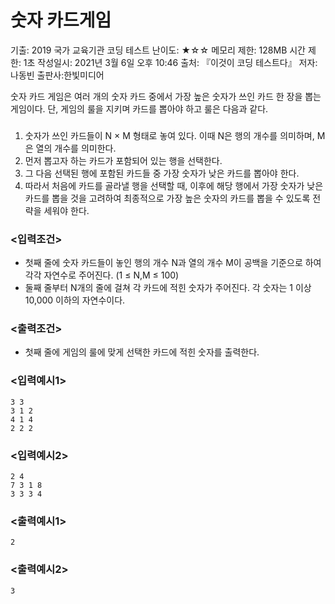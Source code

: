 # 숫자 카드게임

기출: 2019 국가 교육기관 코딩 테스트
난이도: ★☆☆
메모리 제한: 128MB
시간 제한: 1초
작성일시: 2021년 3월 6일 오후 10:46
출처: 『이것이 코딩 테스트다』 저자:나동빈 출판사:한빛미디어

숫자 카드 게임은 여러 개의 숫자 카드 중에서 가장 높은 숫자가 쓰인 카드 한 장을 뽑는 게임이다. 단, 게임의 룰을 지키며 카드를 뽑아야 하고 룰은 다음과 같다.

### **<Rule>**

1. 숫자가 쓰인 카드들이 N × M 형태로 놓여 있다. 이때 N은 행의 개수를 의미하며, M은 열의 개수를 의미한다.
2. 먼저 뽑고자 하는 카드가 포함되어 있는 행을 선택한다.
3. 그 다음 선택된 행에 포함된 카드들 중 가장 숫자가 낮은 카드를 뽑아야 한다.
4. 따라서 처음에 카드를 골라낼 행을 선택할 때, 이후에 해당 행에서 가장 숫자가 낮은 카드를 뽑을 것을 고려하여 최종적으로 가장 높은 숫자의 카드를 뽑을 수 있도록 전략을 세워야 한다.

### **<입력조건>**

- 첫째 줄에 숫자 카드들이 놓인 행의 개수 N과 열의 개수 M이 공백을 기준으로 하여 각각 자연수로 주어진다. (1 ≤ N,M ≤ 100)
- 둘째 줄부터 N개의 줄에 걸쳐 각 카드에 적힌 숫자가 주어진다. 각 숫자는 1 이상 10,000 이하의 자연수이다.

### <출력조건>

- 첫째 줄에 게임의 룰에 맞게 선택한 카드에 적힌 숫자를 출력한다.

 

### <입력예시1>

```
3 3
3 1 2
4 1 4
2 2 2
```

### <입력예시2>

```
2 4
7 3 1 8
3 3 3 4
```

### <출력예시1>

```
2

```

### <출력예시2>

```
3

```